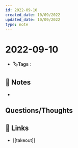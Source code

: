 ```yaml
---
id: 2022-09-10
created_date: 10/09/2022
updated_date: 10/09/2022
type: note
---
```


#  2022-09-10
- **🏷️Tags** :   
[ ](#anki-card)
## 📝 Notes
- 


## Questions/Thoughts


## 🔗 Links
- [[takeout]]  